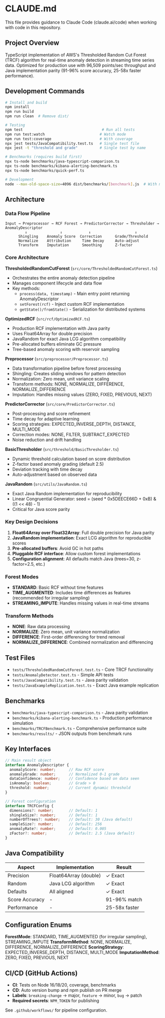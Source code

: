 # CLAUDE.md

This file provides guidance to Claude Code (claude.ai/code) when working with code in this repository.

## Project Overview

TypeScript implementation of AWS's Thresholded Random Cut Forest (TRCF) algorithm for real-time anomaly detection in streaming time series data. Optimized for production use with 96,509 points/sec throughput and Java implementation parity (91-96% score accuracy, 25-58x faster performance).

## Development Commands

```bash
# Install and build
npm install
npm run build
npm run clean  # Remove dist/

# Testing
npm test                                    # Run all tests
npm run test:watch                         # Watch mode
npm run test:coverage                      # With coverage
npx jest tests/JavaCompatibility.test.ts   # Single test file
npx jest -t "threshold and grade"          # Single test by name

# Benchmarks (requires build first)
npx ts-node benchmarks/java-typescript-comparison.ts
npx ts-node benchmarks/kibana-alerting-benchmark.ts
npx ts-node benchmarks/quick-perf.ts

# Development
node --max-old-space-size=4096 dist/benchmarks/[benchmark].js  # With more memory
```

## Architecture

### Data Flow Pipeline
```
Input → Preprocessor → RCF Forest → PredictorCorrector → Thresholder → AnomalyDescriptor
         ↓               ↓            ↓                    ↓
      Shingling    Anomaly Score  Correction      Grade/Threshold
      Normalize    Attribution     Time Decay     Auto-adjust
      Transform    Imputation      Smoothing      Z-factor
```

### Core Architecture

**ThresholdedRandomCutForest** (`src/core/ThresholdedRandomCutForest.ts`)
- Orchestrates the entire anomaly detection pipeline
- Manages component lifecycle and data flow
- Key methods:
  - `process(data, timestamp)` - Main entry point returning AnomalyDescriptor
  - `setForest(rcf)` - Inject custom RCF implementation
  - `getState()/fromState()` - Serialization for distributed systems

**OptimizedRCF** (`src/rcf/OptimizedRCF.ts`)
- Production RCF implementation with Java parity
- Uses Float64Array for double precision
- JavaRandom for exact Java LCG algorithm compatibility
- Pre-allocated buffers eliminate GC pressure
- Tree-based anomaly scoring with reservoir sampling

**Preprocessor** (`src/preprocessor/Preprocessor.ts`)
- Data transformation pipeline before forest processing
- Shingling: Creates sliding windows for pattern detection
- Normalization: Zero mean, unit variance scaling
- Transform methods: NONE, NORMALIZE, DIFFERENCE, NORMALIZE_DIFFERENCE
- Imputation: Handles missing values (ZERO, FIXED, PREVIOUS, NEXT)

**PredictorCorrector** (`src/core/PredictorCorrector.ts`)
- Post-processing and score refinement
- Time decay for adaptive learning
- Scoring strategies: EXPECTED_INVERSE_DEPTH, DISTANCE, MULTI_MODE
- Correction modes: NONE, FILTER, SUBTRACT_EXPECTED
- Noise reduction and drift handling

**BasicThresholder** (`src/threshold/BasicThresholder.ts`)
- Dynamic threshold calculation based on score distribution
- Z-factor based anomaly grading (default 2.5)
- Deviation tracking with time decay
- Auto-adjustment based on observed data

**JavaRandom** (`src/utils/JavaRandom.ts`)
- Exact Java Random implementation for reproducibility
- Linear Congruential Generator: seed = (seed * 0x5DEECE66D + 0xB) & ((1 << 48) - 1)
- Critical for Java score parity

### Key Design Decisions

1. **Float64Array over Float32Array**: Full double precision for Java parity
2. **JavaRandom implementation**: Exact LCG algorithm for reproducible scores
3. **Pre-allocated buffers**: Avoid GC in hot paths
4. **Pluggable RCF interface**: Allow custom forest implementations
5. **Configuration alignment**: All defaults match Java (trees=30, z-factor=2.5, etc.)

### Forest Modes

- **STANDARD**: Basic RCF without time features
- **TIME_AUGMENTED**: Includes time differences as features (recommended for irregular sampling)
- **STREAMING_IMPUTE**: Handles missing values in real-time streams

### Transform Methods

- **NONE**: Raw data processing
- **NORMALIZE**: Zero mean, unit variance normalization
- **DIFFERENCE**: First-order differencing for trend removal
- **NORMALIZE_DIFFERENCE**: Combined normalization and differencing

## Test Files

- `tests/ThresholdedRandomCutForest.test.ts` - Core TRCF functionality
- `tests/AnomalyDetector.test.ts` - Simple API tests
- `tests/JavaCompatibility.test.ts` - Java parity validation
- `tests/JavaExampleReplication.test.ts` - Exact Java example replication

## Benchmarks

- `benchmarks/java-typescript-comparison.ts` - Java parity validation
- `benchmarks/kibana-alerting-benchmark.ts` - Production performance simulation
- `benchmarks/TRCFBenchmark.ts` - Comprehensive performance suite
- `benchmarks/results/` - JSON outputs from benchmark runs

## Key Interfaces

```typescript
// Main result object
interface AnomalyDescriptor {
  anomalyScore: number;      // Raw RCF score
  anomalyGrade: number;      // Normalized 0-1 grade
  dataConfidence: number;    // Confidence based on data seen
  isAnomaly: boolean;        // Grade > 0
  threshold: number;         // Current dynamic threshold
}

// Forest configuration
interface TRCFConfig {
  dimensions?: number;       // Default: 1
  shingleSize?: number;      // Default: 1
  numberOfTrees?: number;    // Default: 30 (Java default)
  sampleSize?: number;       // Default: 256
  anomalyRate?: number;      // Default: 0.005
  zFactor?: number;          // Default: 2.5 (Java default)
}
```

## Java Compatibility

| Aspect | Implementation | Result |
|--------|---------------|--------|
| Precision | Float64Array (double) | ✓ Exact |
| Random | Java LCG algorithm | ✓ Exact |
| Defaults | All aligned | ✓ Exact |
| Score Accuracy | - | 91-96% match |
| Performance | - | 25-58x faster |

## Configuration Enums

**ForestMode**: STANDARD, TIME_AUGMENTED (for irregular sampling), STREAMING_IMPUTE
**TransformMethod**: NONE, NORMALIZE, DIFFERENCE, NORMALIZE_DIFFERENCE
**ScoringStrategy**: EXPECTED_INVERSE_DEPTH, DISTANCE, MULTI_MODE
**ImputationMethod**: ZERO, FIXED, PREVIOUS, NEXT

## CI/CD (GitHub Actions)

- **CI**: Tests on Node 16/18/20, coverage, benchmarks
- **CD**: Auto version bump and npm publish on PR merge
- **Labels**: `breaking-change` → major, `feature` → minor, `bug` → patch
- **Required secrets**: `NPM_TOKEN` for publishing

See `.github/workflows/` for pipeline configuration.
